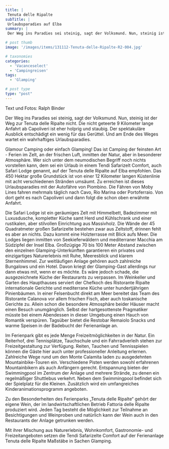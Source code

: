 ```yaml
---
title: |
 Tenuta delle Ripalte
subTitle: |
 Urlaubsparadies auf Elba
summary: |
 Der Weg ins Paradies sei steinig, sagt der Volksmund. Nun, steinig ist der Weg zur Tenuta delle Ripalte nicht. Die nicht geteerte 9 Kilometer lange Anfahrt ab Capoliveri ist eher holprig und staubig. Der spektakuläre Ausblick entschädigt ein wenig für das Gerüttel. Und am Ende des Weges wartet ein wahrhaftiges Urlaubsparadies.

# post thumb
image: '/images/items/131112-Tenuta-delle-Ripalte-R2-004.jpg'

# taxonomies
categories: 
  - 'Vacanceselect'
  - 'Campingreisen'
tags:
  - 'Glamping'

# post type
type: "post"
---
```


Text und Fotos: Ralph Binder  

 Der Weg ins Paradies sei steinig, sagt der Volksmund. Nun, steinig ist der Weg zur Tenuta delle Ripalte nicht. Die nicht geteerte 9 Kilometer lange Anfahrt ab Capoliveri ist eher holprig und staubig. Der spektakuläre Ausblick entschädigt ein wenig für das Gerüttel. Und am Ende des Weges wartet ein wahrhaftiges Urlaubsparadies.  

 Glamour Camping oder einfach Glamping! Das ist Camping der feinsten Art - Ferien im Zelt, an der frischen Luft, inmitten der Natur, aber in besonderer Atmosphäre. Wer sich unter dem neumodischen Begriff noch nichts vorstellen kann, dem sei ein Urlaub in einem Tendi Safarizelt Comfort, auch Safari Lodge genannt, auf der Tenuta delle Ripalte auf Elba empfohlen. Das 450 Hektar große Grundstück ist von einer 12 Kilometer langen Küstenlinie mit acht verschiedenen Stränden umsäumt. Zu erreichen ist dieses Urlaubsparadies mit der Autofähre von Piombino. Die Fähren von Moby Lines fahren mehrmals täglich nach Cavo, Rio Marina oder Portoferraio. Von dort geht es nach Capoliveri und dann folgt die schon oben erwähnte Anfahrt.  

 Die Safari Lodge ist ein geräumiges Zelt mit Himmelbett, Badezimmer mit Luxusdusche, kompletter Küche samt Herd und Kühlschrank und einer rustikalen, aber stilvollen Einrichtung aus Massivholz. Die Wände der 45 Quadratmeter großen Safarizelte bestehen zwar aus Zeltstoff, drinnen fehlt es aber an nichts. Dazu kommt eine Holzterrasse mit Blick aufs Meer. Die Lodges liegen inmitten von Seekieferwäldern und mediterraner Macchia am Südzipfel der Insel Elba. Großzügige 70 bis 100 Meter Abstand zwischen den einzelnen Glamping-Unterkünften garantieren ein privates und einzigartiges Naturerlebnis mit Ruhe, Meeresblick und klarem Sternenhimmel. Zur weitläufigen Anlage gehören auch zahlreiche Bungalows und ein Hotel. Davon kriegt der Glamping-Gast allerdings nur dann etwas mit, wenn er es möchte. Es wäre jedoch schade, die ausgezeichnete Küche der Restaurants zu verpassen. Im Weinkeller und Garten des Haupthauses serviert der Chefkoch des Ristorante Ripalte internationale Gerichte und mediterrane Küche unter hundertjährigen Pinienbäumen. In einer Felsenbucht direkt am Meer bereitet das Team des Ristorante Calanova vor allem frischen Fisch, aber auch toskanische Gerichte zu. Allein schon die besondere Atmosphäre beider Häuser macht einen Besuch unumgänglich. Selbst der hartgesottenste Pragmatiker müsste bei einem Abendessen in dieser Umgebung einen Hauch von Romantik verspüren. Tagsüber bietet die Restobar Remaiolo Snacks und warme Speisen in der Badebucht der Ferienanlage an.  

 Im Ferienpark gibt es jede Menge Freizeitmöglichkeiten in der Natur. Ein Reiterhof, drei Tennisplätze, Tauchschule und ein Fahrradverleih stehen zur Freizeitgestaltung zur Verfügung. Reiten, Tauchen und Tennisspielen können die Gäste hier auch unter professioneller Anleitung erlernen. Zahlreiche Wege rund um den Monte Calamita laden zu ausgedehnten Mountainbike-Touren ein. Verschiedene Pisten werden sowohl erfahrenen Mountainbikern als auch Anfängern gerecht. Entspannung bieten der Swimmingpool im Zentrum der Anlage und mehrere Strände, zu denen ein regelmäßiger Shuttlebus verkehrt. Neben dem Swimmingpool befindet sich der Spielplatz für die Kleinen. Zusätzlich wird ein umfangreiches Kinderanimationsprogramm angeboten.   

 Zu den Besonderheiten des Ferienparks „Tenuta delle Ripalte“ gehört der eigene Wein, der im landwirtschaftlichen Betrieb Fattoria delle Ripalte produziert wird. Jeden Tag besteht die Möglichkeit zur Teilnahme an Besichtigungen und Weinproben und natürlich kann der Wein auch in den Restaurants der Anlage getrunken werden.  

 Mit ihrer Mischung aus Naturerlebnis, Wohnkomfort, Gastronomie- und Freizeitangeboten setzen die Tendi Safarizelte Comfort auf der Ferienanlage Tenuta delle Ripalte Maßstäbe in Sachen Glamping.